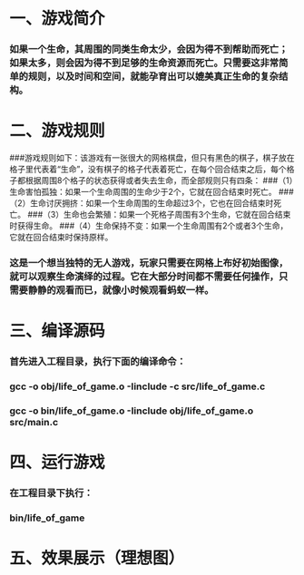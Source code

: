 # 一、游戏简介 
### 如果一个生命，其周围的同类生命太少，会因为得不到帮助而死亡；如果太多，则会因为得不到足够的生命资源而死亡。只需要这非常简单的规则，以及时间和空间，就能孕育出可以媲美真正生命的复杂结构。

# 二、游戏规则      
###游戏规则如下：该游戏有一张很大的网格棋盘，但只有黑色的棋子，棋子放在格子里代表着“生命”，没有棋子的格子代表着死亡，在每个回合结束之后，每个格子都根据周围8个格子的状态获得或者失去生命，而全部规则只有四条：
###（1）生命害怕孤独：如果一个生命周围的生命少于2个，它就在回合结束时死亡。
###（2）生命讨厌拥挤：如果一个生命周围的生命超过3个，它也在回合结束时死亡。
###（3）生命也会繁殖：如果一个死格子周围有3个生命，它就在回合结束时获得生命。
###（4）生命保持不变：如果一个生命周围有2个或者3个生命，它就在回合结束时保持原样。

### 这是一个想当独特的无人游戏，玩家只需要在网格上布好初始图像，就可以观察生命演绎的过程。它在大部分时间都不需要任何操作，只需要静静的观看而已，就像小时候观看蚂蚁一样。

# 三、编译源码
### 首先进入工程目录，执行下面的编译命令：
### gcc -o obj/life_of_game.o -Iinclude -c src/life_of_game.c
### gcc -o bin/life_of_game.o -Iinclude obj/life_of_game.o src/main.c

# 四、运行游戏
### 在工程目录下执行：
### bin/life_of_game

# 五、效果展示（理想图）
